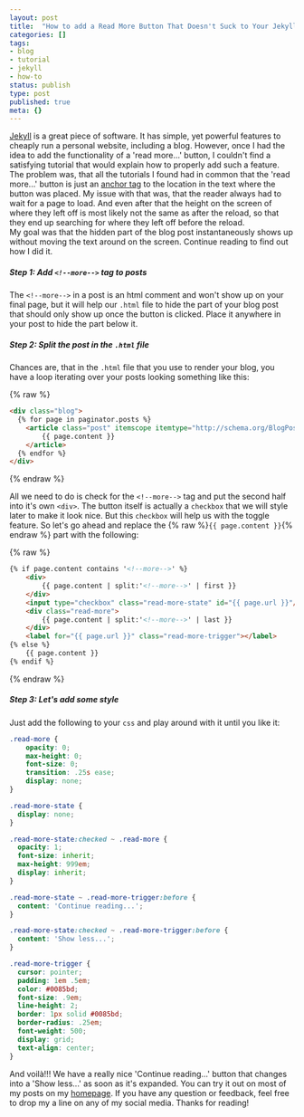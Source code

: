 ```yaml
---
layout: post
title:  "How to add a Read More Button That Doesn't Suck to Your Jekyll Blog"
categories: []
tags:
- blog
- tutorial
- jekyll
- how-to
status: publish
type: post
published: true
meta: {}
---
```

[Jekyll](https://jekyllrb.com/) is a great piece of software. It has simple, yet powerful features to cheaply run a personal website, including a blog. However, once I had the idea to add the functionality of a 'read more...' button, I couldn't find a satisfying tutorial that would explain how to properly add such a feature. The problem was, that all the tutorials I found had in common that the 'read more...' button is just an [anchor tag](https://www.google.com/search?q=what+is+an+anchor+tag) to the location in the text where the button was placed. My issue with that was, that the reader always had to wait for a page to load. And even after that the height on the screen of where they left off is most likely not the same as after the reload, so that they end up searching for where they left off before the reload.  
My goal was that the hidden part of the blog post instantaneously shows up without moving the text around on the screen. Continue reading to find out how I did it.

<!--more-->

##### Step 1: Add `<!--more-->` tag to posts

The `<!--more-->` in a post is an html comment and won't show up on your final page, but it will help our `.html` file to hide the part of your blog post that should only show up once the button is clicked. Place it anywhere in your post to hide the part below it.

##### Step 2: Split the post in the `.html` file

Chances are, that in the `.html` file that you use to render your blog, you have a loop iterating over your posts looking something like this:

{% raw %}
```html
<div class="blog">
  {% for page in paginator.posts %}
    <article class="post" itemscope itemtype="http://schema.org/BlogPosting">
        {{ page.content }}
    </article>
  {% endfor %}
</div>
```
{% endraw %}

All we need to do is check for the `<!--more-->` tag and put the second half into it's own `<div>`. The button itself is actually a `checkbox` that we will style later to make it look nice. But this `checkbox` will help us with the toggle feature. So let's go ahead and replace the {% raw %}`{{ page.content }}`{% endraw %} part with the following:

{% raw %}
```html
{% if page.content contains '<!--more-->' %}
    <div>
        {{ page.content | split:'<!--more-->' | first }}
    </div>
    <input type="checkbox" class="read-more-state" id="{{ page.url }}"/>
    <div class="read-more">
        {{ page.content | split:'<!--more-->' | last }}
    </div>
    <label for="{{ page.url }}" class="read-more-trigger"></label>
{% else %}
    {{ page.content }}
{% endif %}
```
{% endraw %}

##### Step 3: Let's add some style

Just add the following to your `css` and play around with it until you like it:

```css
.read-more {
    opacity: 0;
    max-height: 0;
    font-size: 0;
    transition: .25s ease;
    display: none;
}

.read-more-state {
  display: none;
}

.read-more-state:checked ~ .read-more {
  opacity: 1;
  font-size: inherit;
  max-height: 999em;
  display: inherit;
}

.read-more-state ~ .read-more-trigger:before {
  content: 'Continue reading...';
}

.read-more-state:checked ~ .read-more-trigger:before {
  content: 'Show less...';
}

.read-more-trigger {
  cursor: pointer;
  padding: 1em .5em;
  color: #0085bd;
  font-size: .9em;
  line-height: 2;
  border: 1px solid #0085bd;
  border-radius: .25em;
  font-weight: 500;
  display: grid;
  text-align: center;
}
```

And voilà!!! We have a really nice 'Continue reading...' button that changes into a 'Show less...' as soon as it's expanded. You can try it out on most of my posts on my [homepage](https://jonnylangefeld.com). If you have any question or feedback, feel free to drop my a line on any of my social media. Thanks for reading!